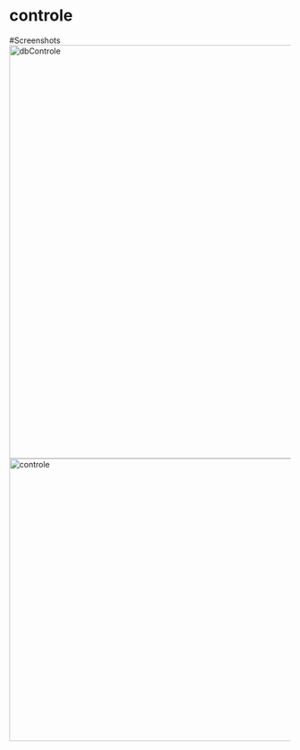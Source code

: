 # controle
#Screenshots
<img width="740" alt="dbControle" src="https://github.com/wissal-ouichou/controle/assets/147499172/0446aeb8-4b24-4176-b54b-b7b670577c4b">
<img width="506" alt="controle" src="https://github.com/wissal-ouichou/controle/assets/147499172/73bd4e58-c8bd-42ed-89d3-a89a07dcc819">
